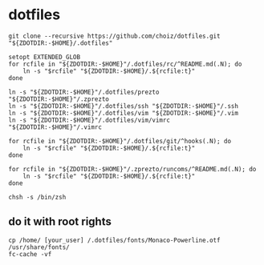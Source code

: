 # dotfiles

    git clone --recursive https://github.com/choiz/dotfiles.git "${ZDOTDIR:-$HOME}/.dotfiles"

    setopt EXTENDED_GLOB
    for rcfile in "${ZDOTDIR:-$HOME}"/.dotfiles/rc/^README.md(.N); do
        ln -s "$rcfile" "${ZDOTDIR:-$HOME}/.${rcfile:t}"
    done

    ln -s "${ZDOTDIR:-$HOME}"/.dotfiles/prezto "${ZDOTDIR:-$HOME}"/.zprezto
    ln -s "${ZDOTDIR:-$HOME}"/.dotfiles/ssh "${ZDOTDIR:-$HOME}"/.ssh
    ln -s "${ZDOTDIR:-$HOME}"/.dotfiles/vim "${ZDOTDIR:-$HOME}"/.vim
    ln -s "${ZDOTDIR:-$HOME}"/.dotfiles/vim/vimrc "${ZDOTDIR:-$HOME}"/.vimrc

    for rcfile in "${ZDOTDIR:-$HOME}"/.dotfiles/git/^hooks(.N); do
        ln -s "$rcfile" "${ZDOTDIR:-$HOME}/.${rcfile:t}"
    done

    for rcfile in "${ZDOTDIR:-$HOME}"/.zprezto/runcoms/^README.md(.N); do
        ln -s "$rcfile" "${ZDOTDIR:-$HOME}/.${rcfile:t}"
    done

    chsh -s /bin/zsh

## do it with root rights

    cp /home/ [your_user] /.dotfiles/fonts/Monaco-Powerline.otf /usr/share/fonts/
    fc-cache -vf
